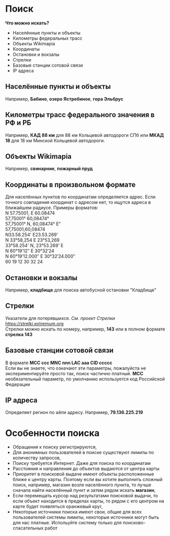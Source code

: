 # Поиск
**Что можно искать?**  
- Населённые пункты и объекты
- Километры федеральных трасс 
- Объекты Wikimapia
- Координаты 
- Остановки и вокзалы  
- Стрелки
- Базовые станции сотовой связи
- IP адреса

## Населённые пункты и объекты
Например, **Бабино**, **озеро Ястребиное**, **гора Эльбрус**

## Километры трасс федерального значения в РФ и РБ
Например, **КАД 88 км** для 88 км Кольцевой автодороги СПб или **МКАД 18** для 18 км Минской Кольцевой автодороги.

## Объекты Wikimapia
Например, **свинарник**, **пожарный пруд**

## Координаты в произвольном формате
Для населённых пунктов по координатам определяется адрес. Если точного совпадения координат с адресом нет, то ищутся адреса в ближайшем радиусе. 
Примеры форматов:  
N 57.75001, E 60.08474  
57,75001° 60,08474°  
57,75001° N, 60,08474° E"  
57,75001;60,08474  
N33.58.254' E23.53.269'  
N 33°58,254 E 23°53,269  
33°58.254' N, 23°53.269' E  
N 60°19′12″ E 30°32′24  
N 60°19′12.000″ E 30°32′24.000″  
60 19 12 30 32 24  

## Остановки и вокзалы
Например, **кладбище** для поиска автобусной остановки "Кладбище"

## Стрелки  
Указатели для потерявшихся. _См. проект Стрелки_ https://strelki.extremum.org  
Стрелки можно искать по номеру, например, **143** или в полном формате **стрелка 143**

## Базовые станции сотовой связи 
В формате **MCC ccc MNC nnn LAC aaa CID ccccc**  
Если вы не знаете, что означают эти параметры, пожалуйста не экспериментируйте просто так, поиск частично платный. **MCC** необязательный параметр, по умолчанию используется код Российской Федерации

## IP адреса
Определяет регион по айпи адресу. Например, **79.136.225.219**
# Особенности поиска
- Обращения к поиску регистрируются,
- Для анонимных пользователей в поиске существуют лимиты по количеству запросов,
- Поиску требуется Интернет. Даже для поиска по координатам
- Расстояния и направления до объектов выдаются от центра карты
- Приоритет в поисковой выдаче имеют объекты расположенные ближе к центру карты. Поэтому если вы хотите выполнить сложный поиск, например, магазин возле населённого пункта, то лучше сначала найти населённый пункт и затем рядом искать **магазин**,
- Если перемещать курсор над результатами поисковой выдачи, то если объект находится в пределах карты, то рядом с его центром на карте будет появляться оранжевый круг,
- Некоторые источники поиска имеют свои, общие для всех пользователей системы лимиты, некоторые источники могут быть для нас платные. Испольуйте систему только для поисково-спасательных работ